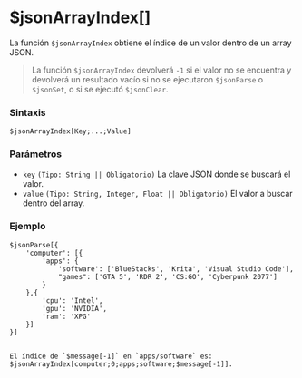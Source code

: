 # $jsonArrayIndex[]

La función `$jsonArrayIndex` obtiene el índice de un valor dentro de un array JSON.  

> La función `$jsonArrayIndex` devolverá `-1` si el valor no se encuentra y devolverá un resultado vacío si no se ejecutaron `$jsonParse` o `$jsonSet`, o si se ejecutó `$jsonClear`.  

### **Sintaxis**  
```plaintext
$jsonArrayIndex[Key;...;Value]
```

### **Parámetros**  
- `key` `(Tipo: String || Obligatorio)` La clave JSON donde se buscará el valor.  
- `value` `(Tipo: String, Integer, Float || Obligatorio)` El valor a buscar dentro del array.  

### **Ejemplo**  
```plaintext
$jsonParse[{
    'computer': [{
        'apps': {
            'software': ['BlueStacks', 'Krita', 'Visual Studio Code'],
            "games": ['GTA 5', 'RDR 2', 'CS:GO', 'Cyberpunk 2077']
        }
    },{
        'cpu': 'Intel',
        'gpu': 'NVIDIA',
        'ram': 'XPG'
    }]
}]


El índice de `$message[-1]` en `apps/software` es: $jsonArrayIndex[computer;0;apps;software;$message[-1]].
```  
